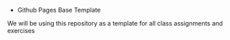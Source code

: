 * Github Pages Base Template

We will be using this repository as a template for all class assignments and exercises

